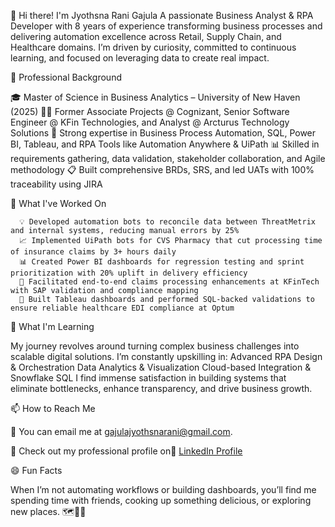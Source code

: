 👋 Hi there! I'm Jyothsna Rani Gajula
A passionate Business Analyst & RPA Developer with 8 years of experience transforming business processes and delivering automation excellence across Retail, Supply Chain, and Healthcare domains. I’m driven by curiosity, committed to continuous learning, and focused on leveraging data to create real impact.

💼 Professional Background

  🎓 Master of Science in Business Analytics – University of New Haven (2025)
  👩‍💻 Former Associate Projects @ Cognizant, Senior Software Engineer @ KFin Technologies, and Analyst @ Arcturus Technology Solutions
  🔧 Strong expertise in Business Process Automation, SQL, Power BI, Tableau, and RPA Tools like Automation Anywhere & UiPath
  📊 Skilled in requirements gathering, data validation, stakeholder collaboration, and Agile methodology
  📋 Built comprehensive BRDs, SRS, and led UATs with 100% traceability using JIRA

🔭 What I've Worked On

      💡 Developed automation bots to reconcile data between ThreatMetrix and internal systems, reducing manual errors by 25%
      📈 Implemented UiPath bots for CVS Pharmacy that cut processing time of insurance claims by 3+ hours daily
      📊 Created Power BI dashboards for regression testing and sprint prioritization with 20% uplift in delivery efficiency
      📑 Facilitated end-to-end claims processing enhancements at KFinTech with SAP validation and compliance mapping
      💼 Built Tableau dashboards and performed SQL-backed validations to ensure reliable healthcare EDI compliance at Optum

🌱 What I'm Learning

   My journey revolves around turning complex business challenges into scalable digital solutions. I’m constantly upskilling in:
    Advanced RPA Design & Orchestration
    Data Analytics & Visualization
    Cloud-based Integration & Snowflake SQL
    I find immense satisfaction in building systems that eliminate bottlenecks, enhance transparency, and drive business growth.
    
📫 How to Reach Me

  📧 You can email me at gajulajyothsnarani@gmail.com.
  
  💼 Check out my professional profile on🔗 [LinkedIn Profile](https://www.linkedin.com/in/jyothsna-rani-gajula-4833102b6)

😄 Fun Facts

When I’m not automating workflows or building dashboards, you’ll find me spending time with friends, cooking up something delicious, or exploring new places. 🗺️🍳👫

